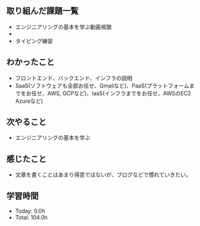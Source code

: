 ## 取り組んだ課題一覧
- エンジニアリングの基本を学ぶ動画視聴
- 
- タイピング練習
## わかったこと
- フロントエンド、バックエンド、インフラの説明
- SaaS(ソフトウェアも全部お任せ、Gmailなど)、PaaS(プラットフォームまでをお任せ、AWS, GCPなど)、IaaS(インフラまでをお任せ、AWSのEC2 Azureなど)
## 次やること
- エンジニアリングの基本を学ぶ
## 感じたこと
- 文章を書くことはあまり得意ではないが、ブログなどで慣れていきたい。
## 学習時間
- Today: 0.0h
- Total: 104.0h
